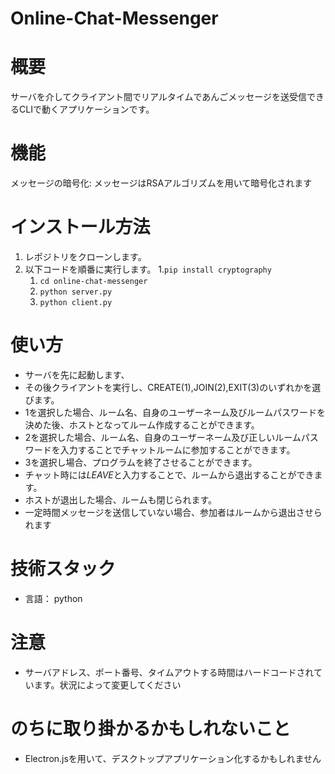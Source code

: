 # Online-Chat-Messenger

# 概要
サーバを介してクライアント間でリアルタイムであんごメッセージを送受信できるCLIで動くアプリケーションです。

# 機能
メッセージの暗号化: メッセージはRSAアルゴリズムを用いて暗号化されます

# インストール方法

1. レポジトリをクローンします。
1. 以下コードを順番に実行します。
    1.```pip install cryptography```
    1. ```cd online-chat-messenger```
    1. ```python server.py```
    1. ```python client.py```

# 使い方

- サーバを先に起動します、
- その後クライアントを実行し、CREATE(1),JOIN(2),EXIT(3)のいずれかを選びます。
- 1を選択した場合、ルーム名、自身のユーザーネーム及びルームパスワードを決めた後、ホストとなってルーム作成することができます。
- 2を選択した場合、ルーム名、自身のユーザーネーム及び正しいルームパスワードを入力することでチャットルームに参加することができます。
- 3を選択し場合、プログラムを終了させることができます。
- チャット時には*LEAVE*と入力することで、ルームから退出することができます。
- ホストが退出した場合、ルームも閉じられます。
- 一定時間メッセージを送信していない場合、参加者はルームから退出させられます

# 技術スタック
- 言語： python

# 注意
- サーバアドレス、ポート番号、タイムアウトする時間はハードコードされています。状況によって変更してください

# のちに取り掛かるかもしれないこと
- Electron.jsを用いて、デスクトップアプリケーション化するかもしれません
